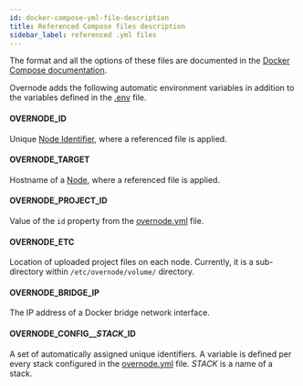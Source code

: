 ```yaml
---
id: docker-compose-yml-file-description
title: Referenced Compose files description
sidebar_label: referenced .yml files
---
```


The format and all the options of these files are documented in the [Docker Compose documentation](https://docs.docker.com/compose/compose-file/).

Overnode adds the following automatic environment variables in addition to the variables defined in the [.env](dotenv-file-description) file.

#### OVERNODE_ID

Unique [Node Identifier](managing-cluster#concepts), where a referenced file is applied.

#### OVERNODE_TARGET

Hostname of a [Node](managing-cluster#concepts), where a referenced file is applied.

#### OVERNODE_PROJECT_ID

Value of the `id` property from the [overnode.yml](overnode-yml-file-description) file.

#### OVERNODE_ETC

Location of uploaded project files on each node. Currently, it is a sub-directory within `/etc/overnode/volume/` directory.

#### OVERNODE_BRIDGE_IP

The IP address of a Docker bridge network interface.

#### OVERNODE_CONFIG__*STACK*_ID

A set of automatically assigned unique identifiers. A variable is defined per every stack configured in the [overnode.yml](overnode-yml-file-description) file. *STACK* is a name of a stack.
